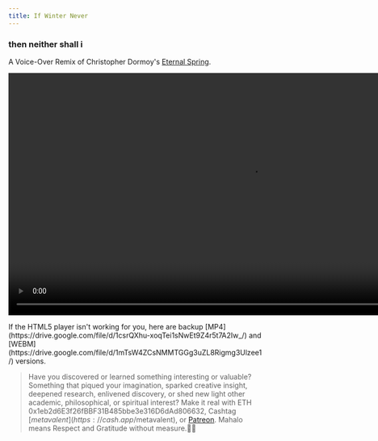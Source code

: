 ```yaml
---
title: If Winter Never
---
```


### then neither shall i

A Voice-Over Remix of Christopher Dormoy's [Eternal Spring](https://vimeo.com/689902544).

<p></p>
<video class="center loading=”lazy” width="640" height="480" controls autoplay>
  <source src="https://github.com/metavalent/metavalent.github.io/blob/gh-pages/assets/audio-video/If_Winter_Never.mp4?raw=true" type="video/mp4">
  <source src=src="https://github.com/metavalent/metavalent.github.io/blob/gh-pages/assets/audio-video/If_Winter_Never.webm?raw=true" type="video/webm">
Your browser does not support the video tag. Try [MP4](https://drive.google.com/file/d/1csrQXhu-xoqTei1sNwEt9Z4r5t7A2Iw_/) or [WEBM](https://drive.google.com/file/d/1mTsW4ZCsNMMTGGg3uZL8Rigmg3Ulzee1/) versions.
</video>

<p></p>
If the HTML5 player isn't working for you, here are backup [MP4](https://drive.google.com/file/d/1csrQXhu-xoqTei1sNwEt9Z4r5t7A2Iw_/) and [WEBM](https://drive.google.com/file/d/1mTsW4ZCsNMMTGGg3uZL8Rigmg3Ulzee1/) versions.

<!-- a bubbleapps experiment
https://simplevideoplayer.bubbleapps.io/video?mp4=https://github.com/metavalent/metavalent.github.io/blob/gh-pages/assets/audio-video/If_Winter_Never.mp4?raw=true&webm=https://github.com/metavalent/metavalent.github.io/blob/gh-pages/assets/audio-video/If_Winter_Never.webm?raw=true
-->

> Have you discovered or learned something interesting or valuable? Something that piqued your imagination, sparked creative insight, deepened research, enlivened discovery, or shed new light other academic, philosophical, or spiritual interest? Make it real with ETH 0x1eb2d6E3f26fBBF31B485bbe3e316D6dAd806632, Cashtag [$metavalent](https://cash.app/$metavalent), or [Patreon](https://patreon.com/metavalent). Mahalo means Respect and Gratitude without measure.🙏🏼
